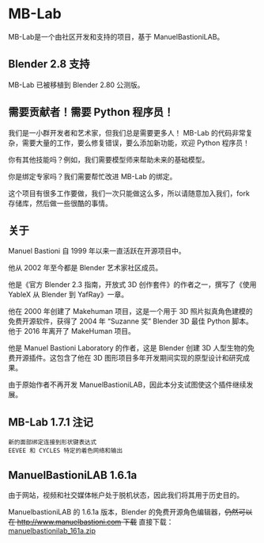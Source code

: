 # MB-Lab

MB-Lab是一个由社区开发和支持的项目，基于 ManuelBastioniLAB。

## Blender 2.8 支持

MB-Lab 已被移植到 Blender 2.80 公测版。

## 需要贡献者！需要 Python 程序员！

我们是一小群开发者和艺术家，但我们总是需要更多人！ MB-Lab 的代码非常复杂，需要大量的工作，要么修复错误，要么添加新功能，欢迎 Python 程序员！

你有其他技能吗？例如，我们需要模型师来帮助未来的基础模型。

你是绑定专家吗？我们需要帮忙改进 MB-Lab 的绑定。

这个项目有很多工作要做，我们一次只能做这么多，所以请随意加入我们，fork 存储库，然后做一些很酷的事情。

## 关于

Manuel Bastioni 自 1999 年以来一直活跃在开源项目中。

他从 2002 年至今都是 Blender 艺术家社区成员。

他是《官方 Blender 2.3 指南，开放式 3D 创作套件》的作者之一，撰写了《使用 YableX 从 Blender 到 YafRay》一章。

他在 2000 年创建了 Makehuman 项目，这是一个用于 3D 照片拟真角色建模的免费开源软件，获得了 2004 年 “Suzanne 奖” Blender 3D 最佳 Python 脚本。他于 2016 年离开了 MakeHuman 项目。

他是 Manuel Bastioni Laboratory 的作者，这是 Blender 创建 3D 人型生物的免费开源插件。这包含了他在 3D 图形项目多年开发期间实现的原型设计和研究成果。

由于原始作者不再开发 ManuelBastioniLAB，因此本分支试图使这个插件继续发展。

## MB-Lab 1.7.1 注记

    新的面部绑定连接到形状键表达式
    EEVEE 和 CYCLES 特定的着色网络和输出

## ManuelBastioniLAB 1.6.1a

由于网站，视频和社交媒体帐户处于脱机状态，因此我们将其用于历史目的。

ManuelbastioniLAB 的 1.6.1a 版本，Blender 的免费开源角色编辑器，~~仍然可以在 http://www.manuelbastioni.com 下载~~
直接下载：[manuelbastionilab_161a.zip](https://github.com/NumesSanguis/FACSvatar/releases/download/v0.3.4-alpha-release/manuelbastionilab_161a.zip)
